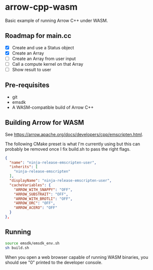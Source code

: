# arrow-cpp-wasm

Basic example of running Arrow C++ under WASM.

## Roadmap for main.cc

- [x] Create and use a Status object
- [x] Create an Array
- [ ] Create an Array from user input
- [ ] Call a compute kernel on that Array
- [ ] Show result to user

## Pre-requisites

- git
- emsdk
- A WASM-compatible build of Arrow C++

## Building Arrow for WASM

See <https://arrow.apache.org/docs/developers/cpp/emscripten.html>.

The following CMake preset is what I'm currently using but this can probably be removed once I fix build.sh to pass the right flags.

```json
{
  "name": "ninja-release-emscripten-user",
  "inherits": [
    "ninja-release-emscripten"
  ],
  "displayName": "ninja-release-emscripten-user",
  "cacheVariables": {
    "ARROW_WITH_SNAPPY": "OFF",
    "ARROW_SUBSTRAIT": "OFF",
    "ARROW_WITH_BROTLI": "OFF",
    "ARROW_ORC": "OFF",
    "ARROW_ACERO": "OFF"
  }
},
```

## Running

```sh
source emsdk/emsdk_env.sh
sh build.sh
```

When you open a web browser capable of running WASM binaries, you should see "0"
printed to the developer console.
